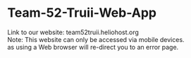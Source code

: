 # Team-52-Truii-Web-App
Link to our website: team52truii.heliohost.org   <br />
Note: This website can only be accessed via mobile devices. <br />
as using a Web browser will re-direct you to an error page. <br />
